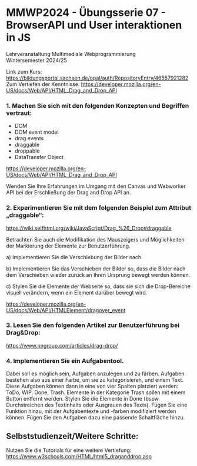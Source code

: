 # MMWP2024 - Übungsserie 07 - BrowserAPI und User interaktionen in JS

Lehrveranstaltung Multimediale Webprogrammierung <br> Wintersemester 2024/25

Link zum Kurs: https://bildungsportal.sachsen.de/opal/auth/RepositoryEntry/46557921282 <br>
Zum Vertiefen der Kenntnisse: https://developer.mozilla.org/en-US/docs/Web/API/HTML_Drag_and_Drop_API

### 1. Machen Sie sich mit den folgenden Konzepten und Begriffen vertraut:
* DOM
* DOM event model
* drag events
* draggable
* droppable
* DataTransfer Object

https://developer.mozilla.org/en-US/docs/Web/API/HTML_Drag_and_Drop_API

Wenden Sie Ihre Erfahrungen im Umgang mit den Canvas und Webworker 	API bei der Erschließung der Drag and Drop API an.

### 2. Experimentieren Sie mit dem folgenden Beispiel zum Attribut „draggable“:

https://wiki.selfhtml.org/wiki/JavaScript/Drag_%26_Drop#draggable

Betrachten Sie auch die Modifikation des Mauszeigers und Möglichkeiten der Markierung der Elemente zur Benutzerführung.

a) Implementieren Sie die Verschiebung der Bilder nach.

b) Implementieren Sie das Verschieben der Bilder so, dass die Bilder nach dem Verschieben wieder zurück an Ihren Ursprung bewegt werden können.

c) Stylen Sie die Elemente der Webseite so, dass sie sich die Drop-Bereiche visuell verändern, wenn ein Element darüber bewegt wird.

https://developer.mozilla.org/en-US/docs/Web/API/HTMLElement/dragover_event

### 3. Lesen Sie den folgenden Artikel zur Benutzerführung bei Drag&Drop:

https://www.nngroup.com/articles/drag-drop/

### 4. Implementieren Sie ein Aufgabentool. 

Dabei soll es möglich sein, Aufgaben anzulegen und zu färben. Aufgaben bestehen also aus einer Farbe, um sie zu kategorisieren, und einem Text.
Diese Aufgaben können dann in eine von vier Spalten platziert werden: ToDo, WIP. Done, Trash. Elemente in der Kategorie Trash sollen mit einem Button entfernt werden.
Stylen Sie die Elemente in Done (bspw. Durchstreichen des Textinhalts oder Ausgrauen des Texts).
Fügen Sie eine Funktion hinzu, mit der Aufgabentexte und -farben modifiziert werden können. Fügen Sie den Aufgaben dazu eine passende Schaltfläche hinzu.

## Selbststudienzeit/Weitere Schritte:

Nutzen Sie die Tutorials für eine weitere Vertiefung: https://www.w3schools.com/HTML/html5_draganddrop.asp
